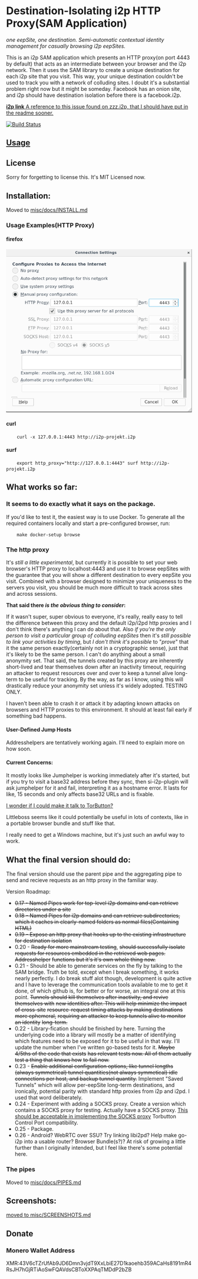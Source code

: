 Destination-Isolating i2p HTTP Proxy(SAM Application)
=====================================================

*one eepSite, one destination. Semi-automatic contextual identity management*
*for casually browsing i2p eepSites.*

This is an i2p SAM application which presents an HTTP proxy(on port 4443 by
default) that acts as an intermediate between your browser and the i2p network.
Then it uses the SAM library to create a unique destination for each i2p site
that you visit. This way, your unique destination couldn't be used to track you
with a network of colluding sites. I doubt it's a substantial problem right now
but it might be someday. Facebook has an onion site, and i2p should have
destination isolation before there is a facebook.i2p.

[**i2p link** A reference to this issue found on zzz.i2p, that I should have put in the readme sooner.](http://zzz.i2p/topics/217)

[![Build Status](https://travis-ci.org/eyedeekay/si-i2p-plugin.svg?branch=master)](https://travis-ci.org/eyedeekay/si-i2p-plugin)

[Usage](USAGE.md)
-----------------

License
-------

Sorry for forgetting to license this. It's MIT Licensed now.

Installation:
-------------

Moved to [misc/docs/INSTALL.md](misc/docs/INSTALL.md)

### Usage Examples(HTTP Proxy)

#### firefox

![Firefox Configuration](misc/firefox.png)

#### curl

        curl -x 127.0.0.1:4443 http://i2p-projekt.i2p

#### surf

        export http_proxy="http://127.0.0.1:4443" surf http://i2p-projekt.i2p

What works so far:
------------------

### It seems to do exactly what it says on the package.

If you'd like to test it, the easiest way is to use Docker. To generate all
the required containers locally and start a pre-configured browser, run:

        make docker-setup browse

### The http proxy

It's *still a little experimental*, but currently it is possible to set
your web browser's HTTP proxy to localhost:4443 and use it to browse eepSites
with the guarantee that you will show a different destination to every eepSite
you visit. Combined with a browser designed to minimize your uniqueness to the
servers you visit, you should be much more difficult to track across sites and
across sessions.

**That said there *is the obvious thing to consider*:**

If it wasn't super, super obvious to everyone, it's really, really easy to tell
the difference between this proxy and the default i2p/i2pd http proxies and I
don't think there's anything I can do about that. Also *if you're the only*
*person to visit a particular group of colluding eepSites* then it's *still*
*possible to link your activities by timing*, but *I don't think it's possible*
to "*prove*" that it the same person exactly(certainly not in a cryptographic
sense), just that it's likely to be the same person. I can't do anything about
a small anonymity set. That said, the tunnels created by this proxy are
inherently short-lived and tear themselves down after an inactivity timeout,
requiring an attacker to request resources over and over to keep a tunnel alive
long-term to be useful for tracking. By the way, as far as I know, using this
will drastically reduce your anonymity set unless it's widely adopted. TESTING
ONLY.

I haven't been able to crash it or attack it by adapting known attacks on
browsers and HTTP proxies to this environment. It should at least fail early if
something bad happens.

#### User-Defined Jump Hosts

Addresshelpers are tentatively working again. I'll need to explain more on how
soon.

#### Current Concerns:

It mostly looks like Jumphelper is working immediately after it's started, but
if you try to visit a base32 address before they sync, then si-i2p-plugin will
ask jumphelper for it and fail, interpreting it as a hostname error. It lasts
for like, 15 seconds and only affects base32 URLs and is fixable.

[I wonder if I could make it talk to TorButton?](https://www.torproject.org/docs/torbutton/en/design/index.html.en)

Littleboss seems like it could potentially be useful in lots of contexts, like
in a portable browser bundle and stuff like that.

I really need to get a Windows machine, but it's just such an awful way to work.

What the final version should do:
---------------------------------

The final version should use the parent pipe and the aggregating pipe to send
and recieve requests as an http proxy in the familiar way.

Version Roadmap:

  * ~~0.17 - Named Pipes work for top-level i2p domains and can retrieve~~
   ~~directories under a site~~
  * ~~0.18 - Named Pipes for i2p domains and can retrieve subdirectories,~~
   ~~which it caches in clearly-named folders as normal files(Containing HTML)~~
  * ~~0.19 - Expose an http proxy that hooks up to the existing infrastructure~~
   ~~for destination isolation~~
  * 0.20 - ~~Ready for more mainstream testing~~, ~~should successfully isolate~~
   ~~requests for resources embedded in the retrieved web pages. Addresshelper~~
   ~~functions but it's it's own whole thing now.~~
  * 0.21 - Should be able to generate services on the fly by talking to the SAM
  bridge. Truth be told, except when I break something, it works nearly
  perfectly. I do break stuff alot though, development is quite active and I
  have to leverage the communication tools available to me to get it done, of
  which github is, for better or for worse, an integral one at this point.
  ~~Tunnels should kill themselves after inactivity, and revive themselves with~~
  ~~new identities after. This will help minimize the impact of cross-site~~
  ~~resource-request timing attacks by making destinations more ephemeral,~~
  ~~requiring an attacker to keep tunnels alive to monitor an identity~~
  ~~long-term.~~
  * 0.22 - Library-fication should be finished by here. Turning the underlying
  code into a library will mostly be a matter of identifying which features need
  to be exposed for it to be useful in that way. I'll update the number when
  I've written go-based tests for it. ~~Maybe 4/5ths of the code that exists~~
  ~~has relevant tests now. All of them actually test a thing that knows how~~
  ~~to fail now.~~
  * 0.23 - ~~Enable additional configuration options, like tunnel lengths~~
  ~~(always symmetrical) tunnel quantities(not always symmetical) idle~~
  ~~connections per host, and backup tunnel quantity.~~ Implement "Saved
  Tunnels" which will allow per-eepSite long-term destinations, and ironically,
  potential parity with standard http proxies from i2p and i2pd. I used that
  word deliberately.
  * 0.24 - Experiment with adding a SOCKS proxy. Create a version which contains
  a SOCKS proxy for testing. Actually have a SOCKS proxy. [This should be acceptable in implementing the SOCKS proxy](https://github.com/armon/go-socks5)
  Torbutton Control Port compatibility.
  * 0.25 - Package.
  * 0.26 - Android? WebRTC over SSU? Try linking libi2pd? Help make go-i2p into
  a usable router? Browser Bundle(s?)? At risk of growing a little further than
  I originally intended, but I feel like there's some potential here.

### The pipes

Moved to [misc/docs/PIPES.md](misc/docs/PIPES.md)

Screenshots:
------------

[moved to misc/SCREENSHOTS.md](misc/SCREENSHOTS.md)

Donate
------

### Monero Wallet Address

  XMR:43V6cTZrUfAb9JD6Dmn3vjdT9XxLbiE27D1kaoehb359ACaHs8191mR4RsJH7hGjRTiAoSwFQAVdsCBToXXPAqTMDdP2bZB
